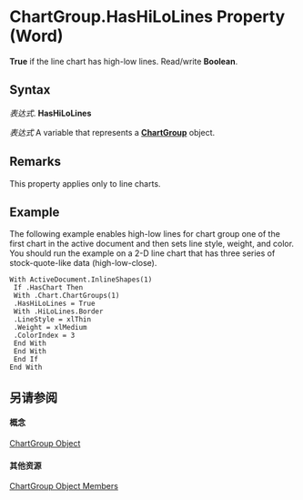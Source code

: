 
# ChartGroup.HasHiLoLines Property (Word)

 **True** if the line chart has high-low lines. Read/write **Boolean**.


## Syntax

 _表达式_. **HasHiLoLines**

 _表达式_ A variable that represents a **[ChartGroup](ea5a2610-9c00-9c95-8366-f9b0fcdf90be.md)** object.


## Remarks

This property applies only to line charts. 


## Example

The following example enables high-low lines for chart group one of the first chart in the active document and then sets line style, weight, and color. You should run the example on a 2-D line chart that has three series of stock-quote-like data (high-low-close).


```
With ActiveDocument.InlineShapes(1) 
 If .HasChart Then 
 With .Chart.ChartGroups(1) 
 .HasHiLoLines = True 
 With .HiLoLines.Border 
 .LineStyle = xlThin 
 .Weight = xlMedium 
 .ColorIndex = 3 
 End With 
 End With 
 End If 
End With 

```


## 另请参阅


#### 概念


[ChartGroup Object](ea5a2610-9c00-9c95-8366-f9b0fcdf90be.md)
#### 其他资源


[ChartGroup Object Members](http://msdn.microsoft.com/library/af92e2da-b296-f0ec-2d97-c26d0ae76afa%28Office.15%29.aspx)